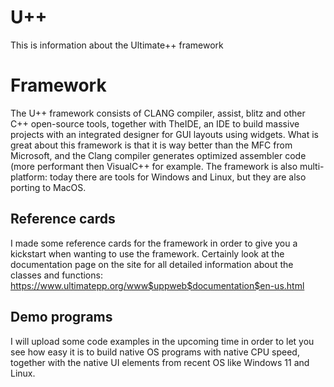 # U++
This is information about the Ultimate++ framework

# Framework
The U++ framework consists of CLANG compiler, assist, blitz and other C++ open-source tools, together with TheIDE, an IDE to build massive projects with an integrated designer for GUI layouts using widgets. What is great about this framework is that it is way better than the MFC from Microsoft, and the Clang compiler generates optimized assembler code (more performant then VisualC++ for example. The framework is also multi-platform: today there are tools for Windows and Linux, but they are also porting to MacOS.

## Reference cards
I made some reference cards for the framework in order to give you a kickstart when wanting to use the framework. Certainly look at the documentation page on the site for all detailed information about the classes and functions: https://www.ultimatepp.org/www$uppweb$documentation$en-us.html

## Demo programs
I will upload some code examples in the upcoming time in order to let you see how easy it is to build native OS programs with native CPU speed, together with the native UI elements from recent OS like Windows 11 and Linux.

